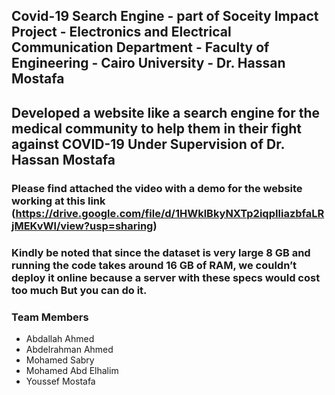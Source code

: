 ## Covid-19 Search Engine - part of Soceity Impact Project - Electronics and Electrical Communication Department - Faculty of Engineering - Cairo University - Dr. Hassan Mostafa

## Developed a website like a search engine for the medical community to help them in their fight against COVID-19 Under Supervision of Dr. Hassan Mostafa

### Please find attached the video with a demo for the website working at this link (https://drive.google.com/file/d/1HWklBkyNXTp2iqpIliazbfaLRjMEKvWl/view?usp=sharing)

### Kindly be noted that since the dataset is very large 8 GB and running the code takes around 16 GB of RAM, we couldn’t deploy it online because a server with these specs would cost too much But you can do it.

### Team Members

* Abdallah Ahmed 
* Abdelrahman Ahmed
* Mohamed Sabry
* Mohamed Abd Elhalim
* Youssef Mostafa
